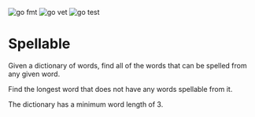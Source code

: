 ![go fmt](https://github.com/erikbryant/spellable/actions/workflows/fmt.yml/badge.svg)
![go vet](https://github.com/erikbryant/spellable/actions/workflows/vet.yml/badge.svg)
![go test](https://github.com/erikbryant/spellable/actions/workflows/test.yml/badge.svg)

# Spellable

Given a dictionary of words, find all of the words that can be spelled from any given word.

Find the longest word that does not have any words spellable from it.

The dictionary has a minimum word length of 3.
